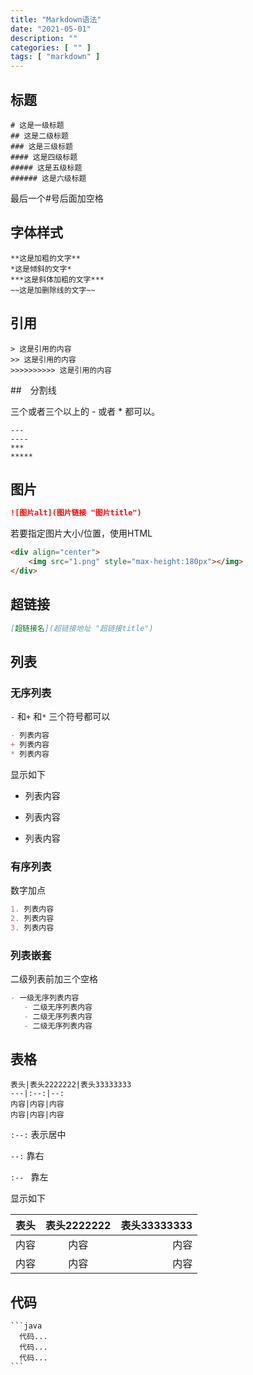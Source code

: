```yaml
---
title: "Markdown语法"
date: "2021-05-01"
description: ""
categories: [ "" ]
tags: [ "markdown" ]
---
```


## 标题

```text
# 这是一级标题
## 这是二级标题
### 这是三级标题
#### 这是四级标题
##### 这是五级标题
###### 这是六级标题
```

最后一个#号后面加空格

## 字体样式

```text
**这是加粗的文字**
*这是倾斜的文字*
***这是斜体加粗的文字***
~~这是加删除线的文字~~
```

## 引用

```text
> 这是引用的内容
>> 这是引用的内容
>>>>>>>>>> 这是引用的内容
```

##　分割线

三个或者三个以上的 - 或者 * 都可以。

```text
---
----
***
*****
```

## 图片

```markdown
![图片alt](图片链接 "图片title")
```

若要指定图片大小/位置，使用HTML

```html
<div align="center">
    <img src="1.png" style="max-height:180px"></img>
</div>
```

## 超链接

```markdown
[超链接名](超链接地址 "超链接title")
```

## 列表

### 无序列表

`-` 和`+` 和`*` 三个符号都可以

```markdown
- 列表内容
+ 列表内容
* 列表内容
```
显示如下
- 列表内容
+ 列表内容
* 列表内容

### 有序列表

数字加点

```markdown
1. 列表内容
2. 列表内容
3. 列表内容
```

### 列表嵌套

二级列表前加三个空格

```markdown
- 一级无序列表内容
   - 二级无序列表内容
   - 二级无序列表内容
   - 二级无序列表内容
```

## 表格

```text
表头|表头2222222|表头33333333
---|:--:|--:
内容|内容|内容
内容|内容|内容
```
`:--:`  表示居中

`--:`   靠右

`:-- `  靠左

显示如下

表头|表头2222222|表头33333333
---|:---:|---:
内容|内容|内容
内容|内容|内容

## 代码

```text
​```java
  代码...
  代码...
  代码...
​```
```